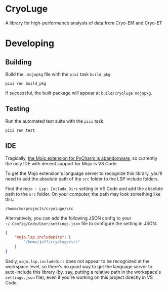 
# CryoLuge

A library for high-performance analysis of data from Cryo-EM and Cryo-ET


# Developing

## Building

Build the `.mojopkg` file with the `pixi` task `build_pkg`:
```shell
pixi run build_pkg
```
If successful, the built package will appear at `build/cryoluge.mojopkg`.


## Testing

Run the automated test suite with the `pixi` task:
```shell
pixi run test
```


## IDE

Tragically, [the Mojo extension for PyCharm is abandonware](https://youtrack.jetbrains.com/issue/PY-60990/Mojo-support#focus=Comments-27-12561127.0-0),
so currently the only IDE with decent support for Mojo is VS Code.

To get the Mojo extension's language server to recognize this library,
you'll need to add the absolute path of the `src` folder to the LSP include folders.

Find the `Mojo › Lsp: Include Dirs` setting in VS Code and add the absolute path to the `src` folder.
On your computer, the path may look something like this:
```
/home/me/projects/cryoluge/src
```

Alternatively, you can add the following JSON config to your `~/.Config/Code/User/settings.json` file to configure the setting in JSON:
```json
{
    "mojo.lsp.includeDirs": [
        "/home/jeff/cryoluge/src"
    ]
}
```

Sadly, `mojo.lsp.includeDirs` does not appear to be recognized at the workspace level,
so there's no good way to get the language server to auto-include this library
(by, say, putting a relative path in the workspace's `settings.json` file),
even if you're working on this project directly in VS Code.
